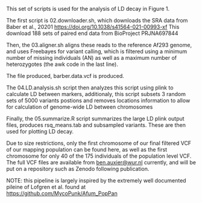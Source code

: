 This set of scripts is used for the analysis of LD decay in Figure 1.

The first script is 02.downloader.sh, which downloads the SRA data from Baber et al., 20201 https://doi.org/10.1038/s41564-021-00993-xf
This download 188 sets of paired end data from BioProject PRJNA697844 

Then, the 03.aligner.sh aligns these reads to the reference Af293 genome, and uses Freebayes for variant calling, which is filtered using a minimum number of missing individuals (AN) as well as a maximum number of heterozygotes (the awk code in the last line).

The file produced, barber.data.vcf is produced.

The 04.LD.analysis.sh script then analyzes this script using plink to calculate LD between markers, additionaly, this script subsets 3 random sets of 5000 variants postions and removes locations information to allow for calculation of genome-wide LD between chromosomes

Finally, the 05.summarize.R script summarizes the large LD plink output files, produces rsq_means.tab and subsampled variants. These are then used for plotting LD decay.

Due to size restrictions, only the first chromosome of our final filtered VCF of our mapping population can be found here, as well as the first chromosome for only 40 of the 175 individuals of the population level VCF. The full VCF files are available from ben.auxier@wur.nl currently, and will be put on a repository such as Zenodo following publication.

NOTE: this pipeline is largely inspired by the extremely well documented pileine of Lofgren et al. found at https://github.com/MycoPunk/Afum_PopPan

